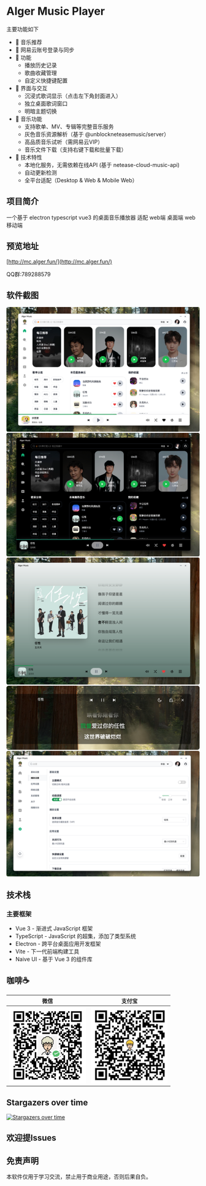 # Alger Music Player
主要功能如下
- 🎵 音乐推荐
- 🔐 网易云账号登录与同步
- 📝 功能
  - 播放历史记录
  - 歌曲收藏管理
  - 自定义快捷键配置
- 🎨 界面与交互
  - 沉浸式歌词显示（点击左下角封面进入）
  - 独立桌面歌词窗口
  - 明暗主题切换
- 🎼 音乐功能
  - 支持歌单、MV、专辑等完整音乐服务
  - 灰色音乐资源解析（基于 @unblockneteasemusic/server）
  - 高品质音乐试听（需网易云VIP）
  - 音乐文件下载（支持右键下载和批量下载）
- 🚀 技术特性
  - 本地化服务，无需依赖在线API (基于 netease-cloud-music-api)
  - 自动更新检测
  - 全平台适配（Desktop & Web & Mobile Web）

## 项目简介
 一个基于 electron typescript vue3 的桌面音乐播放器 适配 web端 桌面端 web移动端

## 预览地址
[http://mc.alger.fun/](http://mc.alger.fun/)

QQ群:789288579

## 软件截图
![首页白](./docs/image.png)
![首页黑](./docs/image3.png)
![歌词](./docs/image1.png)
![桌面歌词](./docs/image2.png)
![设置页面](./docs/image4.png)

## 技术栈

### 主要框架
- Vue 3 - 渐进式 JavaScript 框架
- TypeScript - JavaScript 的超集，添加了类型系统
- Electron - 跨平台桌面应用开发框架
- Vite - 下一代前端构建工具
- Naive UI - 基于 Vue 3 的组件库


## 咖啡☕️
|                                        微信                                        |                                       支付宝                                       |
| :--------------------------------------------------------------------------------: | :--------------------------------------------------------------------------------: |
| <img src="https://github.com/algerkong/algerkong/blob/main/wechat.jpg?raw=true" alt="WeChat QRcode" width=200> | <img src="https://github.com/algerkong/algerkong/blob/main/alipay.jpg?raw=true" alt="Wechat QRcode" width=200> |


## Stargazers over time
[![Stargazers over time](https://starchart.cc/algerkong/AlgerMusicPlayer.svg?variant=adaptive)](https://starchart.cc/algerkong/AlgerMusicPlayer)




## 欢迎提Issues

## 免责声明
本软件仅用于学习交流，禁止用于商业用途，否则后果自负。
